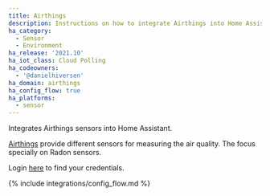 ```yaml
---
title: Airthings
description: Instructions on how to integrate Airthings into Home Assistant.
ha_category:
  - Sensor
  - Environment
ha_release: '2021.10'
ha_iot_class: Cloud Polling
ha_codeowners:
  - '@danielhiversen'
ha_domain: airthings
ha_config_flow: true
ha_platforms:
  - sensor
---
```


Integrates Airthings sensors into Home Assistant.

[Airthings](https://www.airthings.com/) provide different sensors for measuring the air quality. The focus specially on Radon sensors.


Login [here](https://dashboard.airthings.com/integrations/api-integration) to find your credentials.

{% include integrations/config_flow.md %}
